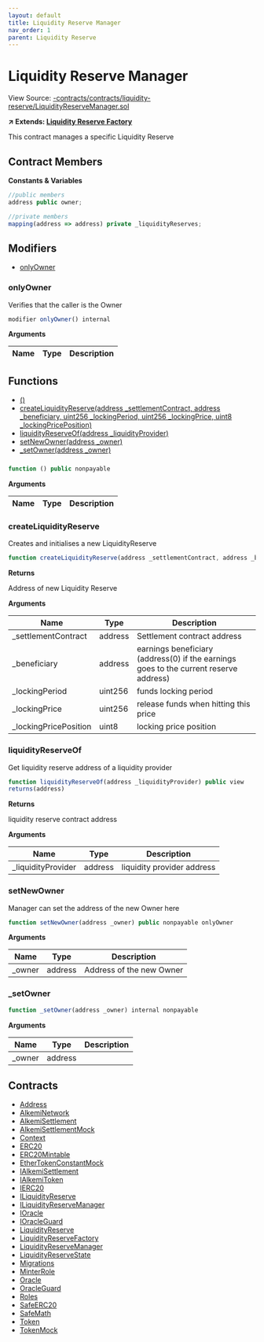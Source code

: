 ```yaml
---
layout: default
title: Liquidity Reserve Manager
nav_order: 1
parent: Liquidity Reserve
---
```


# Liquidity Reserve Manager

View Source: [-contracts/contracts/liquidity-reserve/LiquidityReserveManager.sol](../-contracts/contracts/liquidity-reserve/LiquidityReserveManager.sol)

**↗ Extends: [Liquidity Reserve Factory](LiquidityReserveFactory.md)**


This contract manages a specific Liquidity Reserve

## Contract Members
**Constants & Variables**

```js
//public members
address public owner;

//private members
mapping(address => address) private _liquidityReserves;

```

## Modifiers

- [onlyOwner](#onlyowner)

### onlyOwner

Verifies that the caller is the Owner

```js
modifier onlyOwner() internal
```

**Arguments**

| Name        | Type           | Description  |
| ------------- |------------- | -----|

## Functions

- [()](#)
- [createLiquidityReserve(address _settlementContract, address _beneficiary, uint256 _lockingPeriod, uint256 _lockingPrice, uint8 _lockingPricePosition)](#createliquidityreserve)
- [liquidityReserveOf(address _liquidityProvider)](#liquidityreserveof)
- [setNewOwner(address _owner)](#setnewowner)
- [_setOwner(address _owner)](#_setowner)

###

```js
function () public nonpayable
```

**Arguments**

| Name        | Type           | Description  |
| ------------- |------------- | -----|

### createLiquidityReserve

Creates and initialises a new LiquidityReserve

```js
function createLiquidityReserve(address _settlementContract, address _beneficiary, uint256 _lockingPeriod, uint256 _lockingPrice, uint8 _lockingPricePosition) public nonpayable
```

**Returns**

Address of new Liquidity Reserve

**Arguments**

| Name        | Type           | Description  |
| ------------- |------------- | -----|
| _settlementContract | address | Settlement contract address |
| _beneficiary | address | earnings beneficiary (address(0) if the earnings goes to the current reserve address) |
| _lockingPeriod | uint256 | funds locking period |
| _lockingPrice | uint256 | release funds when hitting this price |
| _lockingPricePosition | uint8 | locking price position |

### liquidityReserveOf

Get liquidity reserve address of a liquidity provider

```js
function liquidityReserveOf(address _liquidityProvider) public view
returns(address)
```

**Returns**

liquidity reserve contract address

**Arguments**

| Name        | Type           | Description  |
| ------------- |------------- | -----|
| _liquidityProvider | address | liquidity provider address |

### setNewOwner

Manager can set the address of the new Owner here

```js
function setNewOwner(address _owner) public nonpayable onlyOwner
```

**Arguments**

| Name        | Type           | Description  |
| ------------- |------------- | -----|
| _owner | address | Address of the new Owner |

### _setOwner

```js
function _setOwner(address _owner) internal nonpayable
```

**Arguments**

| Name        | Type           | Description  |
| ------------- |------------- | -----|
| _owner | address |  |

## Contracts

* [Address](Address.md)
* [AlkemiNetwork](AlkemiNetwork.md)
* [AlkemiSettlement](AlkemiSettlement.md)
* [AlkemiSettlementMock](AlkemiSettlementMock.md)
* [Context](Context.md)
* [ERC20](ERC20.md)
* [ERC20Mintable](ERC20Mintable.md)
* [EtherTokenConstantMock](EtherTokenConstantMock.md)
* [IAlkemiSettlement](IAlkemiSettlement.md)
* [IAlkemiToken](IAlkemiToken.md)
* [IERC20](IERC20.md)
* [ILiquidityReserve](ILiquidityReserve.md)
* [ILiquidityReserveManager](ILiquidityReserveManager.md)
* [IOracle](IOracle.md)
* [IOracleGuard](IOracleGuard.md)
* [LiquidityReserve](LiquidityReserve.md)
* [LiquidityReserveFactory](LiquidityReserveFactory.md)
* [LiquidityReserveManager](LiquidityReserveManager.md)
* [LiquidityReserveState](LiquidityReserveState.md)
* [Migrations](Migrations.md)
* [MinterRole](MinterRole.md)
* [Oracle](Oracle.md)
* [OracleGuard](OracleGuard.md)
* [Roles](Roles.md)
* [SafeERC20](SafeERC20.md)
* [SafeMath](SafeMath.md)
* [Token](Token.md)
* [TokenMock](TokenMock.md)
